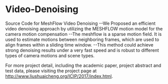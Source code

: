 # Video-Denoising
Source Code for MeshFlow Video Denoising
--We Proposed an efficient video denoising approach by utilizing the MESHFLOW motion model for the camera motion compensation
--The meshflow is a sparse motion field. It is used to estimate motions between neighboring frames, which are used to align frames within a sliding time window.
--This method could achieve strong denoising results under a very fast speed and is robust to different types of camera motions and scene types.

For more project detail, including the academic paper, project abstract and test data, please visiting the project page at http://www.liushuaicheng.org/ICIP/2017/index.html.
